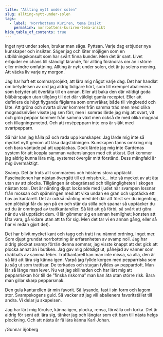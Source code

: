 ```yaml
---
title: "Allting nytt under solen"
slug: allting-nytt-under-solen
tags:
  - label: 'Norrbottens Kuriren, tema Insikt'
    permalink: norrbottens-kuriren-tema-insikt
hide_table_of_contents: true
---
```

Inget nytt under solen, brukar man säga. Pyttsan. Varje dag erbjuder nya kunskaper och insikter. Säger jag och låter möjligen som en utbildningskonsult som har svårt finna kunder. Men det är sant. Livet erbjuder en chans till ständigt lärande, för allting förändras om än i större eller mindre omfattning. Allting är nytt under solen, det är ju solens mening. Att väcka liv varje ny morgon.

<!--truncate-->

Jag har haft ett sommarprojekt; att lära mig något varje dag. Det har handlat om betydelsen av ord jag aldrig tidigare hört, som till exempel abalienera som betyder att överlåta till en annan. Eller att baka den där väldigt goda blåbärspajen utan tillgång till det där väldigt gamla receptet. Eller att definiera de högt flygande fåglarna som ormvråkar, både till vingbredd och läte. Att gröna och svarta oliver kommer från samma träd men med olika mognadsnivåer visste jag sen förr, men i somras lärde jag mig att svart, vit och grön peppar kommer från samma växt men också de med olika mognad och tillagningsmetod. Och att rosépepparn inte ens är släkt med svartpepparn. 

Så här kan jag hålla på och rada upp kunskaper. Jag lärde mig inte så mycket nytt genom att läsa dagstidningen. Kunskapen fanns omkring mig och bara väntade på att upptäckas. Dock lärde jag mig inte Gardenas system för att koppla samman vattenslangen med ett utkast. Det kommer jag aldrig kunna lära mig, systemet övergår mitt förstånd. Dess mångfald är mig övermäktigt.

Svamp. Det är trots allt sommarens och höstens stora upptäckt. Fascinationen har nästan övergått till ett missbruk… inte så mycket av att äta utan av att plocka. Tillgången är obegränsad och tillgängligheten i skogen nästan total. Det är nånting djupt lockande med ljudet när svampen lossnar från mossan och spänningen med att vika undan en gran och upptäcka ett hav av kantarell. Det är också nånting med det där att först ser du ingenting, sen plötsligt får du syn på en och står du stilla och spanar så upptäcker du att du är omringad av trattkantareller. Så lätt att gå förbi, så svårt att göra när du väl upptäckt dem. (Här gömmer sig en annan hemlighet; konsten att låta vara, gå vidare utan att ta för sig. Men det tar vi en annan gång, eller så har vi redan gjort det). 

Det har blivit mycket kant och tagg och tratt i nu nämnd ordning. Inget mer. Som djupt grundat norrbottning är erfarenheten av svamp noll. Jag har aldrig plockat svamp förrän denna sommar, jag visste knappt att det gick att plocka annat än i butiken. Jag gav mig plötsligt ut, påhejad av vänner som drabbats av samma feber. Trattkantarell kan man inte missa, sa alla, den är så lätt att lära sig känna igen. Varpå jag fyllde korgen med pepparriska som ju såg ut som trattisar. De torkades och stugan fylldes av peppardoft. Man lär så länge man lever. Nu vet jag skillnaden och har lärt mig att pepparriskan hör till de ”finska riskorna” man kan äta utan större risk. Bara man gillar skarp pepparsmak.

Den gula kantarellen är min favorit. Så lysande, fast i sin form och lagom stor. Svampskogens guld. Så vacker att jag vill abalienera favoritstället till andra. Vi delar ju skapelsen.

Jag har lärt mig förutse, känna igen, plocka, rensa, förvälla och torka. Det är aldrig för sent att lära sig, tänker jag och längtar som ett barn till nästa helgs plockning. Och att nästa år få lära känna Karl Johan.

/Gunnar Sjöberg
